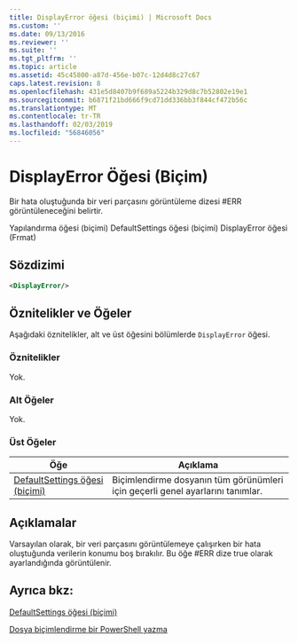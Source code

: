 ```yaml
---
title: DisplayError öğesi (biçimi) | Microsoft Docs
ms.custom: ''
ms.date: 09/13/2016
ms.reviewer: ''
ms.suite: ''
ms.tgt_pltfrm: ''
ms.topic: article
ms.assetid: 45c45800-a87d-456e-b07c-12d4d8c27c67
caps.latest.revision: 8
ms.openlocfilehash: 431e5d8407b9f689a5224b329d8c7b52802e19e1
ms.sourcegitcommit: b6871f21bd666f9cd71dd336bb3f844cf472b56c
ms.translationtype: MT
ms.contentlocale: tr-TR
ms.lasthandoff: 02/03/2019
ms.locfileid: "56846056"
---
```

# <a name="displayerror-element-format"></a>DisplayError Öğesi (Biçim)

Bir hata oluştuğunda bir veri parçasını görüntüleme dizesi #ERR görüntüleneceğini belirtir.

Yapılandırma öğesi (biçimi) DefaultSettings öğesi (biçimi) DisplayError öğesi (Frmat)

## <a name="syntax"></a>Sözdizimi

```xml
<DisplayError/>
```

## <a name="attributes-and-elements"></a>Öznitelikler ve Öğeler

Aşağıdaki öznitelikler, alt ve üst öğesini bölümlerde `DisplayError` öğesi.

### <a name="attributes"></a>Öznitelikler

Yok.

### <a name="child-elements"></a>Alt Öğeler

Yok.

### <a name="parent-elements"></a>Üst Öğeler

|Öğe|Açıklama|
|-------------|-----------------|
|[DefaultSettings öğesi (biçimi)](./defaultsettings-element-format.md)|Biçimlendirme dosyanın tüm görünümleri için geçerli genel ayarlarını tanımlar.|

## <a name="remarks"></a>Açıklamalar

Varsayılan olarak, bir veri parçasını görüntülemeye çalışırken bir hata oluştuğunda verilerin konumu boş bırakılır. Bu öğe #ERR dize true olarak ayarlandığında görüntülenir.

## <a name="see-also"></a>Ayrıca bkz:

[DefaultSettings öğesi (biçimi)](./defaultsettings-element-format.md)

[Dosya biçimlendirme bir PowerShell yazma](./writing-a-powershell-formatting-file.md)
